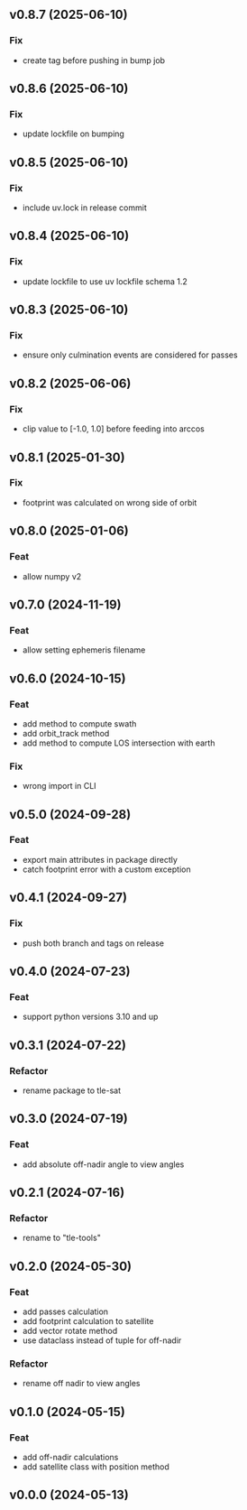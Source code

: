 ## v0.8.7 (2025-06-10)

### Fix

- create tag before pushing in bump job

## v0.8.6 (2025-06-10)

### Fix

- update lockfile on bumping

## v0.8.5 (2025-06-10)

### Fix

- include uv.lock in release commit

## v0.8.4 (2025-06-10)

### Fix

- update lockfile to use uv lockfile schema 1.2

## v0.8.3 (2025-06-10)

### Fix

- ensure only culmination events are considered for passes

## v0.8.2 (2025-06-06)

### Fix

- clip value to [-1.0, 1.0] before feeding into arccos

## v0.8.1 (2025-01-30)

### Fix

- footprint was calculated on wrong side of orbit

## v0.8.0 (2025-01-06)

### Feat

- allow numpy v2

## v0.7.0 (2024-11-19)

### Feat

- allow setting ephemeris filename

## v0.6.0 (2024-10-15)

### Feat

- add method to compute swath
- add orbit_track method
- add method to compute LOS intersection with earth

### Fix

- wrong import in CLI

## v0.5.0 (2024-09-28)

### Feat

- export main attributes in package directly
- catch footprint error with a custom exception

## v0.4.1 (2024-09-27)

### Fix

- push both branch and tags on release

## v0.4.0 (2024-07-23)

### Feat

- support python versions 3.10 and up

## v0.3.1 (2024-07-22)

### Refactor

- rename package to tle-sat

## v0.3.0 (2024-07-19)

### Feat

- add absolute off-nadir angle to view angles

## v0.2.1 (2024-07-16)

### Refactor

- rename to "tle-tools"

## v0.2.0 (2024-05-30)

### Feat

- add passes calculation
- add footprint calculation to satellite
- add vector rotate method
- use dataclass instead of tuple for off-nadir

### Refactor

- rename off nadir to view angles

## v0.1.0 (2024-05-15)

### Feat

- add off-nadir calculations
- add satellite class with position method

## v0.0.0 (2024-05-13)
